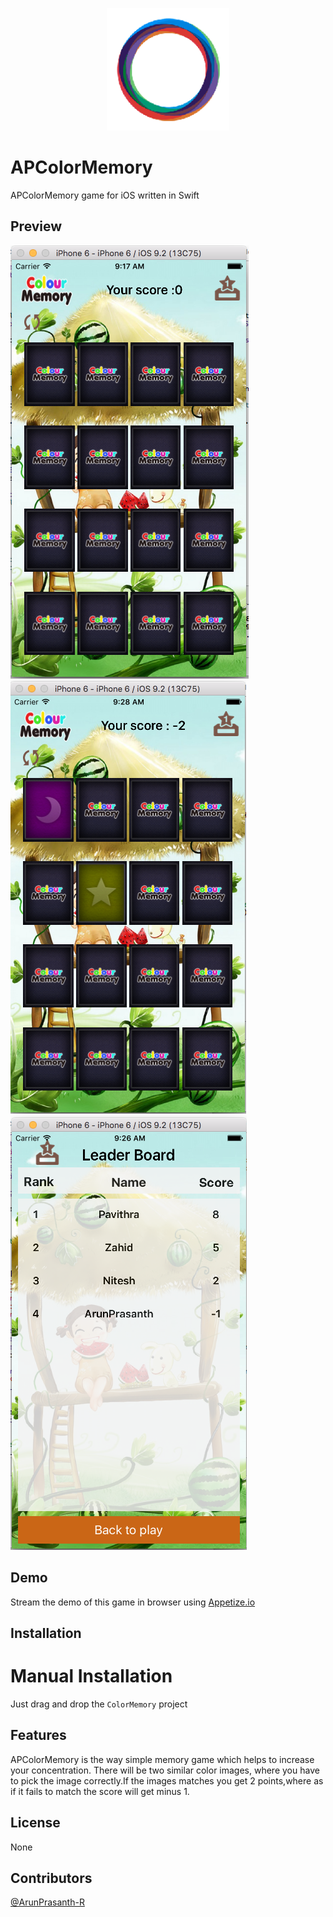 <p align="center" >
<img src="APColormemoryIcon.png" alt="APColorMemory" title="APColorMemory" width="196">
</p>


# APColorMemory
APColorMemory game for iOS written in Swift

Preview
-------
![Screenshot](https://raw.githubusercontent.com/ArunPrasanth-R/APColorMemory/Master/ColorMemory/Resource/ScreenShot_1.png)    ![Screenshot](https://raw.githubusercontent.com/ArunPrasanth-R/APColorMemory/Master/ColorMemory/Resource/ScreenShot_2.png) ![Screenshot](https://raw.githubusercontent.com/ArunPrasanth-R/APColorMemory/Master/ColorMemory/Resource/ScreenShot_3.png)

Demo
----

Stream the demo of this game in browser using [Appetize.io](https://appetize.io/app/xzma3w4x7d9u4cr94tgw87utz4)


Installation
------------
# Manual Installation

Just drag and drop the `ColorMemory` project


Features
--------

APColorMemory is the way simple memory game which helps to increase your concentration. There will be two 
similar color images, where you have to pick the image correctly.If the images matches you get 2 
points,where as if it fails to match the score will get minus 1.

License
-------
None

Contributors
------------
[@ArunPrasanth-R](https://github.com/ArunPrasanth-R)


